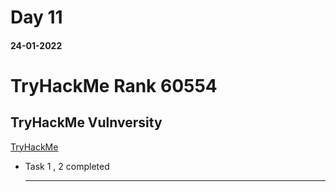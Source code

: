 
# Day 11

#### 24-01-2022

# TryHackMe Rank 60554
## TryHackMe Vulnversity

[TryHackMe](https://tryhackme.com/room/vulnversity)


- Task  1 , 2 completed

    ---
